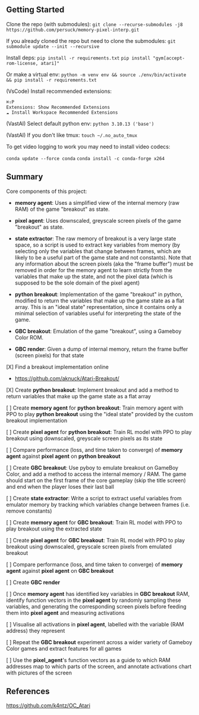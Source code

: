 ## Getting Started

Clone the repo (with submodules):
`git clone --recurse-submodules -j8 https://github.com/persuck/memory-pixel-interp.git`

If you already cloned the repo but need to clone the submodules:
`git submodule update --init --recursive`

Install deps:
`pip install -r requirements.txt`
`pip install "gym[accept-rom-license, atari]"`

Or make a virtual env:
`python -m venv env && source ./env/bin/activate && pip install -r requirements.txt`

(VsCode) Install recommended extensions:
```
⌘⇧P
Extensions: Show Recommended Extensions
☁ Install Workspace Recommended Extensions
```

(VastAI) Select default python env:
`python 3.10.13 ('base')`

(VastAI) If you don't like tmux:
`touch ~/.no_auto_tmux`

To get video logging to work you may need to install video codecs:
<!-- https://pytorch.org/audio/stable/build.ffmpeg.html -->
`conda update --force conda` <!-- pytorch::ffmpeg-4.3-hf484d3e_0 > pkgs/main::ffmpeg-4.2.2-h20bf706_0 -->
`conda install -c conda-forge x264`


## Summary

Core components of this project:

- __memory agent__: Uses a simplified view of the internal memory (raw 
RAM) of the game "breakout" as state. 

- __pixel agent__: Uses downscaled, greyscale screen pixels of the game "breakout" as state.

- __state extractor__: The raw memory of breakout is a very large state space, so a script is used to extract key variables from memory (by selecting only the variables that change between frames, which are likely to be a useful part of the game state and not constants). Note that any information about the screen pixels (aka the "frame buffer") must be removed in order for the memory agent to learn strictly from the variables that make up the state, and not the pixel data (which is supposed to be the sole domain of the pixel agent)

- __python breakout__: Implementation of the game "breakout" in python, modified to return the variables that make up the game state as a flat array. This is an "ideal state" representation, since it contains only a minimal selection of variables useful for interpreting the state of the game.

- __GBC breakout__: Emulation of the game "breakout", using a Gameboy Color ROM.

- __GBC render__: Given a dump of internal memory, return the frame buffer (screen pixels) for that state



[X] Find a breakout implementation online
- https://github.com/aknuck/Atari-Breakout/

[X] Create __python breakout__: Implement breakout and add a method to return variables that make up the game state as a flat array

[ ] Create __memory agent__ for __python breakout__: Train memory agent with PPO to play __python breakout__ using the "ideal state" provided by the custom breakout implementation

[ ] Create __pixel agent__ for __python breakout__: Train RL model with PPO to play breakout using downscaled, greyscale screen pixels as its state

[ ] Compare performance (loss, and time taken to converge) of __memory agent__ against __pixel agent__ on __python breakout__

[ ] Create __GBC breakout__: Use pyboy to emulate breakout on GameBoy Color, and add a method to access the internal memory / RAM. The game should start on the first frame of the core gameplay (skip the title screen) and end when the player loses their last ball

[ ] Create __state extractor__: Write a script to extract useful variables from emulator memory by tracking which variables change between frames (i.e. remove constants)

[ ] Create __memory agent__ for __GBC breakout__: Train RL model with PPO to play breakout using the extracted state

[ ] Create __pixel agent__ for __GBC breakout__: Train RL model with PPO to play breakout using downscaled, greyscale screen pixels from emulated breakout

[ ] Compare performance (loss, and time taken to converge) of __memory agent__ against __pixel agent__ on __GBC breakout__

[ ] Create __GBC render__

[ ] Once __memory agent__ has identified key variables in __GBC breakout__ RAM, identify function vectors in the __pixel agent__ by randomly sampling these variables, and generating the corresponding screen pixels before feeding them into __pixel agent__ and measuring activations

[ ] Visualise all activations in __pixel agent__, labelled with the variable (RAM address) they represent

[ ] Repeat the __GBC breakout__ experiment across a wider variety of Gameboy Color games and extract features for all games

[ ] Use the __pixel_agent__'s function vectors as a guide to which RAM addresses map to which parts of the screen, and annotate activations chart with pictures of the screen

## References

https://github.com/k4ntz/OC_Atari